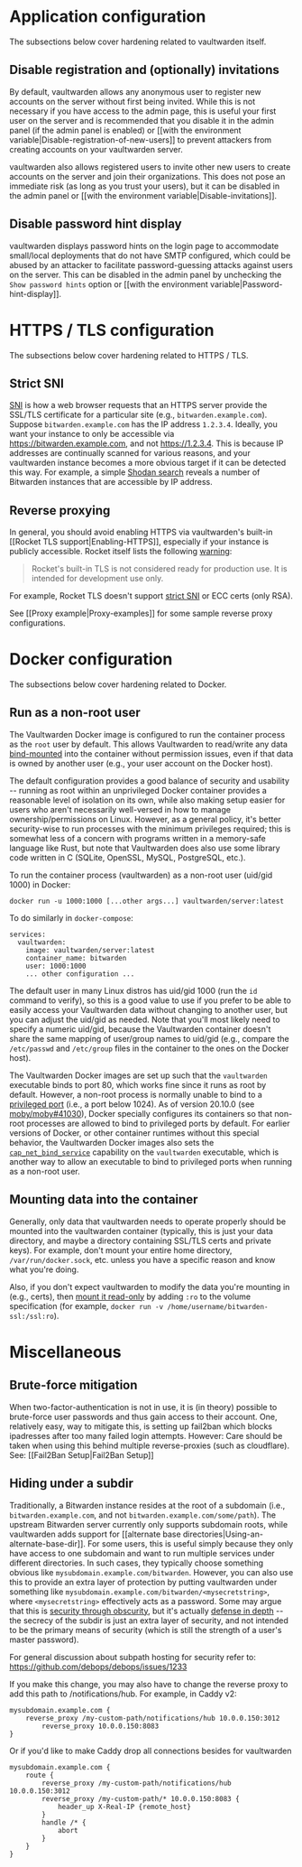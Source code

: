 # Application configuration

The subsections below cover hardening related to vaultwarden itself.

## Disable registration and (optionally) invitations

By default, vaultwarden allows any anonymous user to register new accounts on the server without first being invited. While this is not necessary if you have access to the admin page, this is useful your first user on the server and is recommended that you disable it in the admin panel (if the admin panel is enabled) or [[with the environment variable|Disable-registration-of-new-users]] to prevent attackers from creating accounts on your vaultwarden server.

vaultwarden also allows registered users to invite other new users to create accounts on the server and join their organizations. This does not pose an immediate risk (as long as you trust your users), but it can be disabled in the admin panel or [[with the environment variable|Disable-invitations]].

## Disable password hint display
vaultwarden displays password hints on the login page to accommodate small/local deployments that do not have SMTP configured, which could be abused by an attacker to facilitate password-guessing attacks against users on the server. This can be disabled in the admin panel by unchecking the `Show password hints` option or [[with the environment variable|Password-hint-display]].

# HTTPS / TLS configuration

The subsections below cover hardening related to HTTPS / TLS.

## Strict SNI

[SNI](https://en.wikipedia.org/wiki/Server_Name_Indication) is how a web browser requests that an HTTPS server provide the SSL/TLS certificate for a particular site (e.g., `bitwarden.example.com`). Suppose `bitwarden.example.com` has the IP address `1.2.3.4`. Ideally, you want your instance to only be accessible via https://bitwarden.example.com, and not https://1.2.3.4. This is because IP addresses are continually scanned for various reasons, and your vaultwarden instance becomes a more obvious target if it can be detected this way. For example, a simple [Shodan search](https://www.shodan.io/search?query=bitwarden) reveals a number of Bitwarden instances that are accessible by IP address.

## Reverse proxying

In general, you should avoid enabling HTTPS via vaultwarden's built-in [[Rocket TLS support|Enabling-HTTPS]], especially if your instance is publicly accessible. Rocket itself lists the following [warning](https://rocket.rs/v0.4/guide/configuration/#configuring-tls):

> Rocket's built-in TLS is not considered ready for production use. It is intended for development use only.

For example, Rocket TLS doesn't support [strict SNI](#Strict-SNI) or ECC certs (only RSA).

See [[Proxy example|Proxy-examples]] for some sample reverse proxy configurations.

# Docker configuration

The subsections below cover hardening related to Docker.

## Run as a non-root user

The Vaultwarden Docker image is configured to run the container process as the `root` user by default. This allows Vaultwarden to read/write any data [bind-mounted](https://docs.docker.com/storage/bind-mounts/) into the container without permission issues, even if that data is owned by another user (e.g., your user account on the Docker host).

The default configuration provides a good balance of security and usability -- running as root within an unprivileged Docker container provides a reasonable level of isolation on its own, while also making setup easier for users who aren't necessarily well-versed in how to manage ownership/permissions on Linux. However, as a general policy, it's better security-wise to run processes with the minimum privileges required; this is somewhat less of a concern with programs written in a memory-safe language like Rust, but note that Vaultwarden does also use some library code written in C (SQLite, OpenSSL, MySQL, PostgreSQL, etc.).

To run the container process (vaultwarden) as a non-root user (uid/gid 1000) in Docker:

    docker run -u 1000:1000 [...other args...] vaultwarden/server:latest

To do similarly in `docker-compose`:

    services:
      vaultwarden:
        image: vaultwarden/server:latest
        container_name: bitwarden
        user: 1000:1000
        ... other configuration ...

The default user in many Linux distros has uid/gid 1000 (run the `id` command to verify), so this is a good value to use if you prefer to be able to easily access your Vaultwarden data without changing to another user, but you can adjust the uid/gid as needed. Note that you'll most likely need to specify a numeric uid/gid, because the Vaultwarden container doesn't share the same mapping of user/group names to uid/gid (e.g., compare the `/etc/passwd` and `/etc/group` files in the container to the ones on the Docker host).

The Vaultwarden Docker images are set up such that the `vaultwarden` executable binds to port 80, which works fine since it runs as root by default.   However, a non-root process is normally unable to bind to a [privileged port](https://www.w3.org/Daemon/User/Installation/PrivilegedPorts.html) (i.e., a port below 1024). As of version 20.10.0 (see [moby/moby#41030](https://github.com/moby/moby/pull/41030)), Docker specially configures its containers so that non-root processes are allowed to bind to privileged ports by default. For earlier versions of Docker, or other container runtimes without this special behavior, the Vaultwarden Docker images also sets the [`cap_net_bind_service`](https://man7.org/linux/man-pages/man7/capabilities.7.html) capability on the `vaultwarden` executable, which is another way to allow an executable to bind to privileged ports when running as a non-root user.

## Mounting data into the container

Generally, only data that vaultwarden needs to operate properly should be mounted into the vaultwarden container (typically, this is just your data directory, and maybe a directory containing SSL/TLS certs and private keys). For example, don't mount your entire home directory, `/var/run/docker.sock`, etc. unless you have a specific reason and know what you're doing.

Also, if you don't expect vaultwarden to modify the data you're mounting in (e.g., certs), then [mount it read-only](https://docs.docker.com/storage/bind-mounts/#use-a-read-only-bind-mount) by adding `:ro` to the volume specification (for example, `docker run -v /home/username/bitwarden-ssl:/ssl:ro`).

# Miscellaneous

## Brute-force mitigation

When two-factor-authentication is not in use, it is (in theory) possible to brute-force user passwords and thus gain access to their account. One, relatively easy, way to mitigate this, is setting up fail2ban which blocks ipadresses after too many  failed login attempts. However: Care should be taken when using this behind multiple reverse-proxies (such as cloudflare).
See: [[Fail2Ban Setup|Fail2Ban Setup]]

## Hiding under a subdir

Traditionally, a Bitwarden instance resides at the root of a subdomain (i.e., `bitwarden.example.com`, and not `bitwarden.example.com/some/path`). The upstream Bitwarden server currently only supports subdomain roots, while vaultwarden adds support for [[alternate base directories|Using-an-alternate-base-dir]]. For some users, this is useful simply because they only have access to one subdomain and want to run multiple services under different directories. In such cases, they typically choose something obvious like `mysubdomain.example.com/bitwarden`. However, you can also use this to provide an extra layer of protection by putting vaultwarden under something like `mysubdomain.example.com/bitwarden/<mysecretstring>`, where `<mysecretstring>` effectively acts as a password. Some may argue that this is [security through obscurity](https://en.wikipedia.org/wiki/Security_through_obscurity), but it's actually [defense in depth](https://en.wikipedia.org/wiki/Defense_in_depth_(computing)) -- the secrecy of the subdir is just an extra layer of security, and not intended to be the primary means of security (which is still the strength of a user's master password).

For general discussion about subpath hosting for security refer to: https://github.com/debops/debops/issues/1233

If you make this change, you may also have to change the reverse proxy to add this path to /notifications/hub. For example, in Caddy v2:
```Caddyfile
mysubdomain.example.com {
	reverse_proxy /my-custom-path/notifications/hub 10.0.0.150:3012
        reverse_proxy 10.0.0.150:8083
}
```

Or if you'd like to make Caddy drop all connections besides for vaultwarden
```Caddyfile
mysubdomain.example.com {
	route {
		reverse_proxy /my-custom-path/notifications/hub 10.0.0.150:3012
		reverse_proxy /my-custom-path/* 10.0.0.150:8083 {
			header_up X-Real-IP {remote_host}
		}
		handle /* {
			abort
		}
	}
}
```
